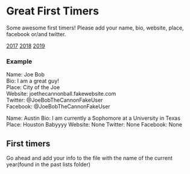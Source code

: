 ﻿# Great First Timers

Some awesome first timers! Please add your name, bio, website, place, facebook or/and twitter.

[2017](past-lists/2017.md)
[2018](past-lists/2018.md)
[2019](past-lists/2019.md)

### Example 

Name: Joe Bob  
Bio: I am a great guy!  
Place: City of the Joe  
Website: joethecannonball.fakewebsite.com  
Twitter: @JoeBobTheCannonFakeUser  
Facebook: @JoeBobTheCannonFakeUser

Name: Austin
Bio: I am currently a Sophomore at a University in Texas
Place: Houston Babyyyy
Website: None
Twitter: None
Facebook: None

## First timers
Go ahead and add your info to the file with the name of the current year(found in the past lists folder)
